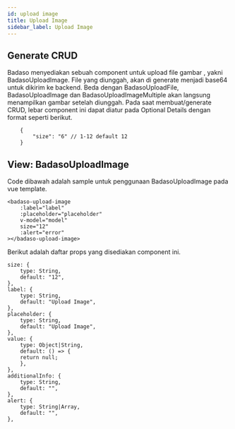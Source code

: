 ```yaml
---
id: upload image
title: Upload Image
sidebar_label: Upload Image
---
```


## Generate CRUD

Badaso menyediakan sebuah component untuk upload file gambar , yakni BadasoUploadImage. 
File yang diunggah, akan di generate menjadi base64 untuk dikirim ke backend.
Beda dengan BadasoUploadFile, BadasoUploadImage dan BadasoUploadImageMultiple akan langsung menampilkan gambar setelah diunggah.
Pada saat membuat/generate CRUD, lebar component ini dapat diatur pada Optional Details dengan format seperti berikut.
```
    {
        "size": "6" // 1-12 default 12
    }
```

## View: BadasoUploadImage

Code dibawah adalah sample untuk penggunaan BadasoUploadImage pada vue template.

```
<badaso-upload-image
    :label="label"
    :placeholder="placeholder"
    v-model="model"
    size="12"
    :alert="error"
></badaso-upload-image>
```

Berikut adalah daftar props yang disediakan component ini.

```
size: {
    type: String,
    default: "12",
},
label: {
    type: String,
    default: "Upload Image",
},
placeholder: {
    type: String,
    default: "Upload Image",
},
value: {
    type: Object|String,
    default: () => {
    return null;
    },
},
additionalInfo: {
    type: String,
    default: "",
},
alert: {
    type: String|Array,
    default: "",
},
```